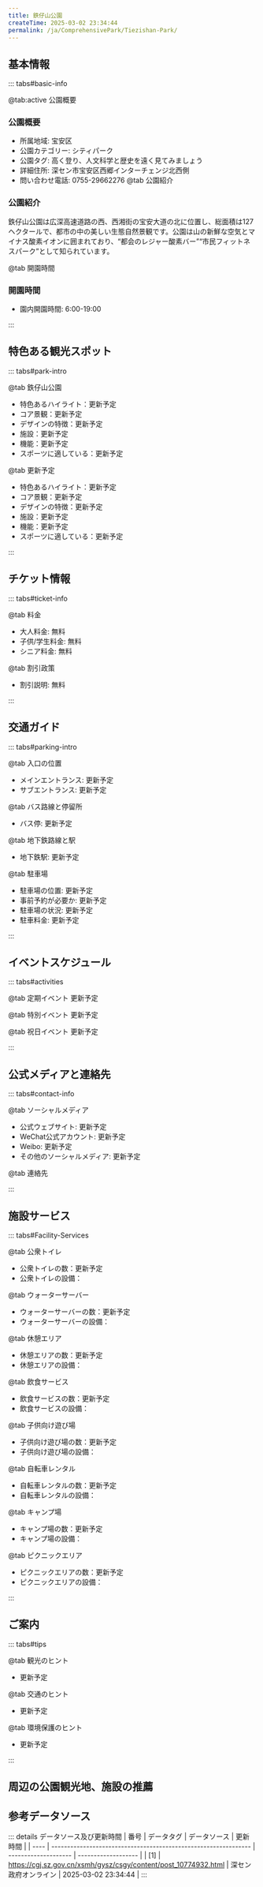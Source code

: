 ```yaml
---
title: 鉄仔山公園
createTime: 2025-03-02 23:34:44
permalink: /ja/ComprehensivePark/Tiezishan-Park/
---
```



<script setup>
import ImageSwiper from '/.vuepress/theme/components/ImageSwiper.vue'
// 轮播图数据
const swiperItems = [
    {
                link: 'https://cgj.sz.gov.cn/img/4/4005/4005832/10774932.png',
                title: '鉄仔山公園',
                description: '',
                author: '深セン政府オンライン',
                date: '2025/03/03'
                },
  {
                link: 'https://cgj.sz.gov.cn/img/4/4005/4005832/10774932.png',
                title: '鉄仔山公園',
                description: '',
                author: '深セン政府オンライン',
                date: '2025/03/03'
                }
]
// 配置项
const swiperConfig = {
  height: 500,
  showInfo: true
}
</script>
<!-- 轮播图组件 -->
<ImageSwiper :items="swiperItems" :config="swiperConfig" />



## 基本情報

::: tabs#basic-info

@tab:active 公園概要
### 公園概要
- 所属地域: 宝安区
- 公園カテゴリー: シティパーク
- 公園タグ: 高く登り、人文科学と歴史を遠く見てみましょう
- 詳細住所: 深セン市宝安区西郷インターチェンジ北西側
- 問い合わせ電話: 0755-29662276
@tab 公園紹介
### 公園紹介
鉄仔山公園は広深高速道路の西、西湘街の宝安大道の北に位置し、総面積は127ヘクタールで、都市の中の美しい生態自然景観です。公園は山の新鮮な空気とマイナス酸素イオンに囲まれており、“都会のレジャー酸素バー”“市民フィットネスパーク”として知られています。

@tab 開園時間

### 開園時間
- 園内開園時間: 6:00-19:00

:::

## 特色ある観光スポット

::: tabs#park-intro

@tab 鉄仔山公園
<ImageCard
image="https://cgj.sz.gov.cn/images/index20230710_1.png"
    title="鉄仔山公園"
    description="鉄仔山公園には豊かな文化的、歴史的遺産があり、魅力的な山や森林の景観が数多くあります。七壁聖匯、蔡路回廊、寧翠遊谷、古花回廊などの景勝地は、観光客に最高の展望台を提供しており、南西の海を一望でき、南東の宝安中央区の新しい姿を眺めることができます。鉄仔山古墓は立体的な博物館で、東晋時代の墓が多数発見されており、深センのみならず華南地域全体でも珍しい考古学的発見です。"
    date=""
    author="深セン政府オンライン"
/>


- 特色あるハイライト：更新予定
- コア景観：更新予定
- デザインの特徴：更新予定
- 施設：更新予定
- 機能：更新予定
- スポーツに適している：更新予定

@tab 更新予定
<ImageCard
image="https://cgj.sz.gov.cn/images/index20230710_1.png"
    title="鉄仔山公園"
    description="鉄仔山公園には豊かな文化的、歴史的遺産があり、魅力的な山や森林の景観が数多くあります。七壁聖匯、蔡路回廊、寧翠遊谷、古花回廊などの景勝地は、観光客に最高の展望台を提供しており、南西の海を一望でき、南東の宝安中央区の新しい姿を眺めることができます。鉄仔山古墓は立体的な博物館で、東晋時代の墓が多数発見されており、深センのみならず華南地域全体でも珍しい考古学的発見です。"
    date=""
    author="深セン政府オンライン"
/>


- 特色あるハイライト：更新予定
- コア景観：更新予定
- デザインの特徴：更新予定
- 施設：更新予定
- 機能：更新予定
- スポーツに適している：更新予定

:::

## チケット情報

::: tabs#ticket-info

@tab 料金
- 大人料金: 無料
- 子供/学生料金: 無料
- シニア料金: 無料

@tab 割引政策
- 割引説明: 無料

:::

## 交通ガイド

::: tabs#parking-intro

@tab 入口の位置
- メインエントランス: 更新予定
- サブエントランス: 更新予定

@tab バス路線と停留所
- バス停: 更新予定

@tab 地下鉄路線と駅
- 地下鉄駅: 更新予定

@tab 駐車場
- 駐車場の位置: 更新予定
- 事前予約が必要か: 更新予定
- 駐車場の状況: 更新予定
- 駐車料金: 更新予定

:::

## イベントスケジュール

::: tabs#activities

@tab 定期イベント
更新予定

@tab 特別イベント
更新予定

@tab 祝日イベント
更新予定

:::

## 公式メディアと連絡先

::: tabs#contact-info

@tab ソーシャルメディア
- 公式ウェブサイト: 更新予定
- WeChat公式アカウント: 更新予定
- Weibo: 更新予定
- その他のソーシャルメディア: 更新予定

@tab 連絡先

:::

## 施設サービス

::: tabs#Facility-Services

@tab 公衆トイレ
- 公衆トイレの数：更新予定
- 公衆トイレの設備：

@tab ウォーターサーバー
- ウォーターサーバーの数：更新予定
- ウォーターサーバーの設備：

@tab 休憩エリア
- 休憩エリアの数：更新予定
- 休憩エリアの設備：

@tab 飲食サービス
- 飲食サービスの数：更新予定
- 飲食サービスの設備：

@tab 子供向け遊び場
- 子供向け遊び場の数：更新予定
- 子供向け遊び場の設備：

@tab 自転車レンタル
- 自転車レンタルの数：更新予定
- 自転車レンタルの設備：

@tab キャンプ場
- キャンプ場の数：更新予定
- キャンプ場の設備：

@tab ピクニックエリア
- ピクニックエリアの数：更新予定
- ピクニックエリアの設備：

:::

## ご案内

::: tabs#tips

@tab 観光のヒント
- 更新予定

@tab 交通のヒント
- 更新予定

@tab 環境保護のヒント
- 更新予定

:::

## 周辺の公園観光地、施設の推薦

<CardGrid>
  <ImageCard
        image="http://cgj.sz.gov.cn/img/4/4005/4005834/10774933.jpg"
        title="八光水生態公園"
        description="八光水上生態公園は、大鵬新区八光地区の西郷路沿いに位置し、総面積は約10.47ヘクタール、そのうち水域面積は約17,900平方メートルです。公園は、古い村の既存の良好な湿地生態系を頼りにし、古いダムの軽水を歴史と文化のつながりとし、“生態保護”を出発点とし、“花は月を渡り、古い木には新しい芽”を設計テーマとし、科学技術"
        href="/ja/ComprehensivePark/Baguang Water Ecological Park"
        author="深セン政府オンライン"
        date="2025/01/02"
      />
      <ImageCard
        image="http://cgj.sz.gov.cn/img/4/4005/4005834/10774933.jpg"
        title="八光水生態公園"
        description="八光水上生態公園は、大鵬新区八光地区の西郷路沿いに位置し、総面積は約10.47ヘクタール、そのうち水域面積は約17,900平方メートルです。公園は、古い村の既存の良好な湿地生態系を頼りにし、古いダムの軽水を歴史と文化のつながりとし、“生態保護”を出発点とし、“花は月を渡り、古い木には新しい芽”を設計テーマとし、科学技術"
        href="/ja/ComprehensivePark/Baguang Water Ecological Park"
        author="深セン政府オンライン"
        date="2025/01/02"
      />
    </CardGrid>


## 参考データソース

::: details データソース及び更新時間
| 番号 | データタグ                                                      | データソース         | 更新時間            |
| ---- | --------------------------------------------------------------- | -------------------- | ------------------- |
| [1]  | https://cgj.sz.gov.cn/xsmh/gysz/csgy/content/post_10774932.html | 深セン政府オンライン | 2025-03-02 23:34:44 |
:::

